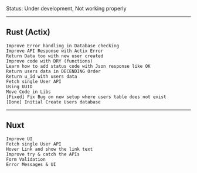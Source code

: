 Status: Under development, Not working properly

-------------
Rust (Actix)
-------------
```
Improve Error handling in Database checking
Improve API Response with Actix Error
Return Data too with new user created
Improve code with DRY (functions)
Learn how to add status code with Json response like OK
Return users data in DECENDING Order
Return u_id with users data  
Fetch single User API
Using UUID
Move Code in Libs
[Fixed] Fix Bug on new setup where users table does not exist
[Done] Initial Create Users database
```

-------------
Nuxt
-------------
```
Improve UI
Fetch single User API
Hover Link and show the link text
Improve try & catch the APIs
Form Validation
Error Messages & UI
```